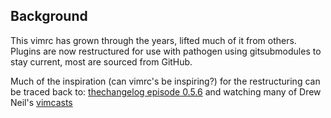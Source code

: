 

## Background

This vimrc has grown through the years, lifted much of it from others.
Plugins are now restructured for use with pathogen using gitsubmodules to stay current, most are sourced from GitHub.

Much of the inspiration (can vimrc's be inspiring?) for the restructuring can be traced back to:
[thechangelog episode 0.5.6](http://thechangelog.com/post/4557774334/episode-0-5-6-vim-with-drew-neil-tim-pope-and-yehuda-kat)
and watching many of Drew Neil's [vimcasts](http://vimcasts.org/)




